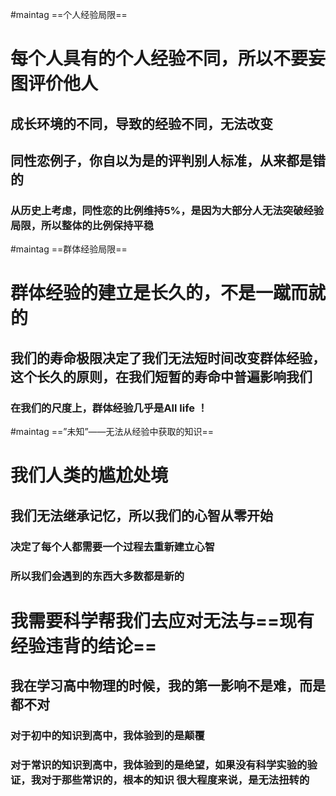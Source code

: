 #maintag ==个人经验局限==
# 每个人具有的个人经验不同，所以不要妄图评价他人
## 成长环境的不同，导致的经验不同，无法改变
## 同性恋例子，你自以为是的评判别人标准，从来都是错的
### 从历史上考虑，同性恋的比例维持5%，是因为大部分人无法突破经验局限，所以整体的比例保持平稳
#maintag ==群体经验局限==
# 群体经验的建立是长久的，不是一蹴而就的
## 我们的寿命极限决定了我们无法短时间改变群体经验，这个长久的原则，在我们短暂的寿命中普遍影响我们
### 在我们的尺度上，群体经验几乎是All life ！
#maintag ==”未知”——无法从经验中获取的知识==
# 我们人类的尴尬处境
## 我们无法继承记忆，所以我们的心智从零开始
### 决定了每个人都需要一个过程去重新建立心智
### 所以我们会遇到的东西大多数都是新的
# 我需要科学帮我们去应对无法与==现有经验违背的结论==
## 我在学习高中物理的时候，我的第一影响不是难，而是都不对
### 对于初中的知识到高中，我体验到的是颠覆
### 对于常识的知识到高中，我体验到的是绝望，如果没有科学实验的验证，我对于那些常识的，根本的知识 很大程度来说，是无法扭转的